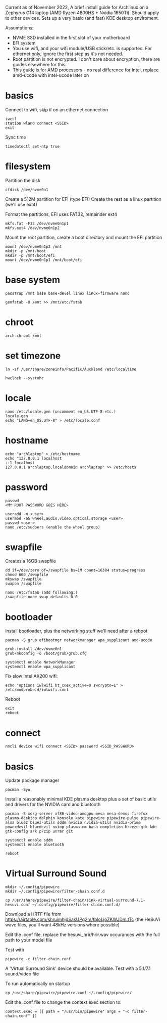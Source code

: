 Current as of November 2022, A brief install guide for Archlinux on a Zephyrus G14 laptop (AMD Ryzen 4800HS + Nvidia 1650Ti). Should apply to other devices. Sets up a very basic (and fast) KDE desktop enviroment.

Assumptions: 
* NVME SSD installed in the first slot of your motherboard
* EFI system
* You use wifi, and your wifi module/USB stick/etc. is supported. For ethernet only, ignore the first step as it's not needed.
* Root partition is not encrypted. I don't care about encryption, there are guides elsewhere for this.
* This guide is for AMD processors - no real difference for Intel, replace amd-ucode with intel-ucode later on

# basics
Connect to wifi, skip if on an ethernet connection

    iwctl
    station wlan0 connect <SSID>
    exit

Sync time

    timedatectl set-ntp true

# filesystem
Partition the disk

    cfdisk /dev/nvme0n1

Create a 512M partition for EFI (type EFI)
Create the rest as a linux partition (we'll use ext4)

Format the partitions, EFI uses FAT32, remainder ext4

    mkfs.fat -F32 /dev/nvme0n1p1
    mkfs.ext4 /dev/nvme0n1p2


Mount the root partition, create a boot directory and mount the EFI partition

    mount /dev/nvme0n1p2 /mnt
    mkdir -p /mnt/boot
    mkdir -p /mnt/boot/efi
    mount /dev/nvme0n1p1 /mnt/boot/efi


# base system

    pacstrap /mnt base base-devel linux linux-firmware nano 

    genfstab -U /mnt >> /mnt/etc/fstab

# chroot

    arch-chroot /mnt

# set timezone

    ln -sf /usr/share/zoneinfo/Pacific/Auckland /etc/localtime

    hwclock --systohc

# locale

    nano /etc/locale.gen (uncomment en_US.UTF-8 etc.)
    locale-gen
    echo "LANG=en_US.UTF-8" > /etc/locale.conf

# hostname

    echo "archlaptop" > /etc/hostname
    echo "127.0.0.1 localhost
    ::1 localhost
    127.0.0.1 archlaptop.localdomain archlaptop" >> /etc/hosts

# password

    passwd
    <MY ROOT PASSWORD GOES HERE>

    useradd -m <user>
    usermod -aG wheel,audio,video,optical,storage <user>
    passwd <user>
    nano /etc/sudoers (enable the wheel group)

# swapfile
Creates a 16GB swapfile

    dd if=/dev/zero of=/swapfile bs=1M count=16384 status=progress
    chmod 600 /swapfile
    mkswap /swapfile
    swapon /swapfile

    nano /etc/fstab (add following:)
    /swapfile none swap defaults 0 0

# bootloader
Install bootloader, plus the networking stuff we'll need after a reboot

    pacman -S grub efibootmgr networkmanager wpa_supplicant amd-ucode

    grub-install /dev/nvme0n1
    grub-mkconfig -o /boot/grub/grub.cfg

    systemctl enable NetworkManager
    systemctl enable wpa_supplicant

Fix slow Intel AX200 wifi:

    echo "options iwlwifi bt_coex_active=0 swcrypto=1" > /etc/modprobe.d/iwlwifi.conf

Reboot

    exit
    reboot

# connect

    nmcli device wifi connect <SSID> password <SSID_PASSWORD>

# basics
Update package manager

    pacman -Syu
    
Install a reasonably minimal KDE plasma desktop plus a set of basic utils and drivers for the NVIDIA card and bluetooth

    pacman -S xorg-server xf86-video-amdgpu mesa mesa-demos firefox plasma-desktop dolphin konsole kate pipewire pipewire-pulse pipewire-alsa bluez bluez-utils sddm nvidia nvidia-utils nvidia-prime powerdevil bluedevil nvtop plasma-nm bash-completion breeze-gtk kde-gtk-config ark p7zip unrar git

    systemctl enable sddm
    systemctl enable bluetooth

    reboot

# Virtual Surround Sound

    mkdir ~/.config/pipewire
    mkdir ~/.config/pipewire/filter-chain.conf.d

    cp /usr/share/pipewire/filter-chain/sink-virtual-surround-7.1-hesuvi.conf ~/.config/pipewire/filter-chain.conf.d/

Download a HRTF file from https://airtable.com/shruimhjdSakUPg2m/tbloLjoZKWJDnLtTc (the HeSuVi wave files, you'll want 48kHz versions where possible)

Edit the .conf file, replace the hesuvi_hrir/hrir.wav occurances with the full path to your model file

Test with

    pipewire -c filter-chain.conf

A 'Virtual Surround Sink' device should be available. Test with a 5.1/7.1 sound/video file

To run automatically on startup

    cp /usr/share/pipewire/pipewire.conf ~/.config/pipewire/

Edit the .conf file to change the context.exec section to:

    context.exec = [{ path = "/usr/bin/pipewire" args = "-c filter-chain.conf" }]

